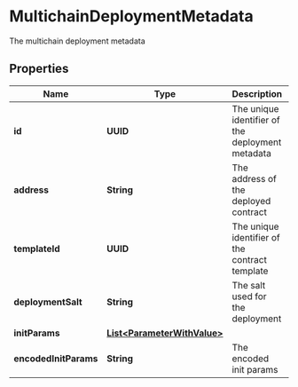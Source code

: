 

# MultichainDeploymentMetadata

The multichain deployment metadata

## Properties

| Name | Type | Description | Notes |
|------------ | ------------- | ------------- | -------------|
|**id** | **UUID** | The unique identifier of the deployment metadata |  [optional] |
|**address** | **String** | The address of the deployed contract |  [optional] |
|**templateId** | **UUID** | The unique identifier of the contract template |  [optional] |
|**deploymentSalt** | **String** | The salt used for the deployment |  [optional] |
|**initParams** | [**List&lt;ParameterWithValue&gt;**](ParameterWithValue.md) |  |  [optional] |
|**encodedInitParams** | **String** | The encoded init params |  [optional] |



